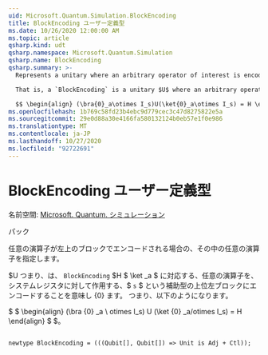 ```yaml
---
uid: Microsoft.Quantum.Simulation.BlockEncoding
title: BlockEncoding ユーザー定義型
ms.date: 10/26/2020 12:00:00 AM
ms.topic: article
qsharp.kind: udt
qsharp.namespace: Microsoft.Quantum.Simulation
qsharp.name: BlockEncoding
qsharp.summary: >-
  Represents a unitary where an arbitrary operator of interest is encoded in the top-left block.

  That is, a `BlockEncoding` is a unitary $U$ where an arbitrary operator $H$ of interest that acts on the system register `s` is encoded in the top- left block corresponding to auxiliary state $\ket{0}_a$. That is,

  $$ \begin{align} (\bra{0}_a\otimes I_s)U(\ket{0}_a\otimes I_s) = H \end{align} $$.
ms.openlocfilehash: 1b769c58fd23b4ebc9d779cec3c47d8275822e5a
ms.sourcegitcommit: 29e0d88a30e4166fa580132124b0eb57e1f0e986
ms.translationtype: MT
ms.contentlocale: ja-JP
ms.lasthandoff: 10/27/2020
ms.locfileid: "92722691"
---
```

# <a name="blockencoding-user-defined-type"></a>BlockEncoding ユーザー定義型

名前空間: [Microsoft. Quantum. シミュレーション](xref:Microsoft.Quantum.Simulation)

パック [](https://nuget.org/packages/)


任意の演算子が左上のブロックでエンコードされる場合の、その中の任意の演算子を指定します。

$U つまり、は、 `BlockEncoding` $H $ \ket _a $ に対応する、任意の演算子を、システムレジスタに対して作用する、$ `s` $ という補助型の上位左ブロックにエンコードすることを意味し {0} ます。 つまり、以下のようになります。

$ $ \begin{align} (\bra {0} _a \ otimes I_s) U (\ket {0} _a/otimes I_s) = H \end{align} $ $。

```qsharp

newtype BlockEncoding = (((Qubit[], Qubit[]) => Unit is Adj + Ctl));
```

